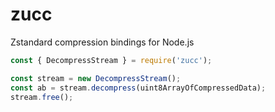 # zucc

Zstandard compression bindings for Node.js

```js
const { DecompressStream } = require('zucc');

const stream = new DecompressStream();
const ab = stream.decompress(uint8ArrayOfCompressedData);
stream.free();
```
